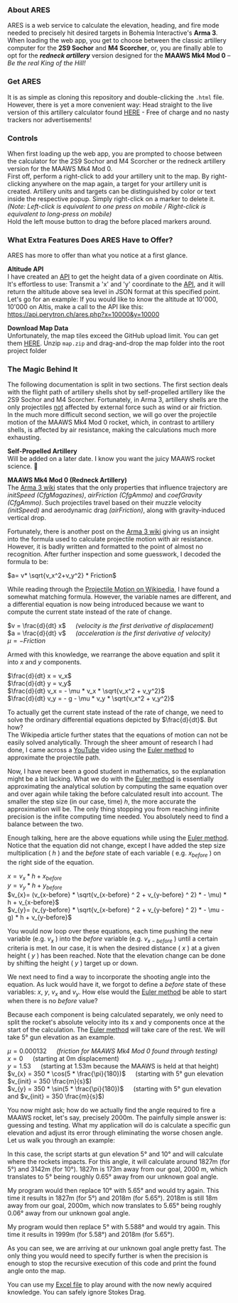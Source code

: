 ### About ARES
ARES is a web service to calculate the elevation, heading, and fire mode needed to precisely hit desired targets in Bohemia Interactive's **Arma 3**. When loading the web app, you get to choose between the classic artillery computer for the **2S9 Sochor** and **M4 Scorcher**, or, you are finally able to opt for the _**redneck artillery**_ version designed for the **MAAWS Mk4 Mod 0** – _Be the real King of the Hill!_

### Get ARES
It is as simple as cloning this repository and double-clicking the `.html` file. However, there is yet a more convenient way: Head straight to the live version of this artillery calculator found [HERE](https://perytron.ch/ares) - Free of charge and no nasty trackers nor advertisements!

### Controls
When first loading up the web app, you are prompted to choose between the calculator for the 2S9 Sochor and M4 Scorcher or the redneck artillery version for the MAAWS Mk4 Mod 0.\
First off, perform a right-click to add your artillery unit to the map. By right-clicking anywhere on the map again, a target for your artillery unit is created. Artillery units and targets can be distinguished by color or text inside the respective popup. Simply right-click on a marker to delete it. _(Note: Left-click is equivalent to one press on mobile / Right-click is equivalent to long-press on mobile)_\
Hold the left mouse button to drag the before placed markers around.

### What Extra Features Does ARES Have to Offer?
ARES has more to offer than what you notice at a first glance.

**Altitude API**\
I have created an [API](https://api.perytron.ch/ares.php?x=10000&y=10000) to get the height data of a given coordinate on Altis. It's effortless to use: Transmit a 'x' and 'y' coordinate to the [API](https://api.perytron.ch/ares.php?x=10000&y=10000), and it will return the altitude above sea level in JSON format at this specified point.\
Let's go for an example: If you would like to know the altitude at 10'000, 10'000 on Altis, make a call to the API like this: https://api.perytron.ch/ares.php?x=10000&y=10000

**Download Map Data**\
Unfortunately, the map tiles exceed the GitHub upload limit. You can get them [HERE](https://perytron.ch/download/map.zip). Unzip `map.zip` and drag-and-drop the map folder into the root project folder

### The Magic Behind It
The following documentation is split in two sections. The first section deals with the flight path of artillery shells shot by self-propelled artillery like the 2S9 Sochor and M4 Scorcher. Fortunately, in Arma 3, artillery shells are the only projectiles [not](https://community.bistudio.com/wiki/CfgAmmo_Config_Reference#airFriction) affected by external force such as wind or air friction.\
In the much more difficult second section, we will go over the projectile motion of the MAAWS Mk4 Mod 0 rocket, which, in contrast to artillery shells, is affected by air resistance, making the calculations much more exhausting.

**Self-Propelled Artillery**\
Will be added on a later date. I know you want the juicy MAAWS rocket science. 🤣 

**MAAWS Mk4 Mod 0 (Redneck Artillery)**\
The [Arma 3 wiki](https://community.bistudio.com/wiki/Arma_3:_Damage_Description#Bullet/Shell) states that the only properties that influence trajectory are _initSpeed (CfgMagazines)_, _airFriction (CfgAmmo)_ and _coefGravity (CfgAmmo)_. Such projectiles travel based on their muzzle velocity _(initSpeed)_ and aerodynamic drag _(airFriction)_, along with gravity-induced vertical drop.

Fortunately, there is another post on the [Arma 3 wiki](https://community.bistudio.com/wiki/Weapons_settings) giving us an insight into the formula used to calculate projectile motion with air resistance. However, it is badly written and formatted to the point of almost no recognition. After further inspection and some guesswork, I decoded the formula to be:

$a= v* \sqrt{v_x^2+v_y^2} * Friction$

While reading through the [Projectile Motion on Wikipedia](https://en.wikipedia.org/wiki/Projectile_motion#Numerical_solution), I have found a somewhat matching formula. However, the variable names are different, and a differential equation is now being introduced because we want to compute the current state instead of the rate of change.

$v = \frac{d}{dt} x$ &emsp; _(velocity is the first derivative of displacement)_ \
$a = \frac{d}{dt} v$ &emsp; _(acceleration is the first derivative of velocity)_ \
$\mu = - Friction$

Armed with this knowledge, we rearrange the above equation and split it into $x$ and $y$ components.

$\frac{d}{dt} x = v_x$ \
$\frac{d}{dt} y = v_y$ \
$\frac{d}{dt} v_x = - \mu * v_x * \sqrt{v_x^2 + v_y^2}$ \
$\frac{d}{dt} v_y = - g - \mu * v_y * \sqrt{v_x^2 + v_y^2}$

To actually get the current state instead of the rate of change, we need to solve the ordinary differential equations depicted by $\frac{d}{dt}$. But how? \
The Wikipedia article further states that the equations of motion can not be easily solved analytically. Through the sheer amount of research I had done, I came across a [YouTube](https://www.youtube.com/watch?v=BPuDteHrI18) video using the [Euler method](https://en.wikipedia.org/wiki/Euler_method) to approximate the projectile path.

Now, I have never been a good student in mathematics, so the explanation might be a bit lacking. What we do with the [Euler method](https://en.wikipedia.org/wiki/Euler_method) is essentially approximating the analytical solution by computing the same equation over and over again while taking the before calculated result into account. The smaller the step size (in our case, time) $h$, the more accurate the approximation will be. The only thing stopping you from reaching infinite precision is the infite computing time needed. You absolutely need to find a balance between the two.

Enough talking, here are the above equations while using the [Euler method](https://en.wikipedia.org/wiki/Euler_method). Notice that the equation did not change, except I have added the step size multiplication ( $h$ ) and the _before_ state of each variable ( e.g. $x_{before}$ ) on the right side of the equation.

$x = v_{x} * h + x_{before}$ \
$y = v_{y} * h + y_{before}$ \
$v_{x}= (v_{x-before} * \sqrt{v_{x-before} ^ 2 + v_{y-before} ^ 2} * - \mu) * h  + v_{x-before}$ \
$v_{y}= (v_{y-before} * \sqrt{v_{x-before} ^ 2 + v_{y-before} ^ 2} * - \mu - g) * h  + v_{y-before}$

You would now loop over these equations, each time pushing the new variable (e.g. $v_{x}$ ) into the _before_ variable (e.g. $v_{x-before}$ ) until a certain criteria is met. In our case, it is when the desired distance ( $x$ ) at a given height ( $y$ ) has been reached. Note that the elevation change can be done by shifting the height ( $y$ ) target up or down.

We next need to find a way to incorporate the shooting angle into the equation. As luck would have it, we forgot to define a _before_ state of these variables: $x$, $y$, $v_{x}$ and $v_{y}$. How else would the [Euler method](https://en.wikipedia.org/wiki/Euler_method) be able to start when there is no _before_ value?

Because each component is being calculated separately, we only need to split the rocket's absolute velocity into its x and y components once at the start of the calculation. The [Euler method](https://en.wikipedia.org/wiki/Euler_method) will take care of the rest. We will take 5° gun elevation as an example.

$\mu = 0.000132$ &emsp; _(friction for MAAWS Mk4 Mod 0 found through testing)_ \
$x = 0$ &emsp; (starting at 0m displacement) \
$y = 1.53$ &emsp; (starting at 1.53m because the MAAWS is held at that height) \
$v_{x} = 350 * \cos(5 * \frac{\pi}{180})$ &emsp; (starting with 5° gun elevation $v_{init} = 350 \frac{m}{s}$) \
$v_{y} = 350 * \sin(5 * \frac{\pi}{180})$ &emsp; (starting with 5° gun elevation and $v_{init} = 350 \frac{m}{s}$)

You now might ask; how do we actually find the angle required to fire a MAAWS rocket, let's say, precisely 2000m. The painfully simple answer is: guessing and testing. What my application will do is calculate a specific gun elevation and adjust its error through eliminating the worse chosen angle. Let us walk you through an example:

In this case, the script starts at gun elevation 5° and 10° and will calculate where the rockets impacts. For this angle, it will calculate around 1827m (for 5°) and 3142m (for 10°). 1827m is 173m away from our goal, 2000 m, which translates to 5° being roughly 0.65° away from our unknown goal angle.

My program would then replace 10° with 5.65° and would try again. This time it results in 1827m (for 5°) and 2018m (for 5.65°). 2018m is still 18m away from our goal, 2000m, which now translates to 5.65° being roughly 0.06° away from our unknown goal angle.

My program would then replace 5° with 5.588° and would try again. This time it results in 1999m (for 5.58°) and 2018m (for 5.65°).

As you can see, we are arriving at our unknown goal angle pretty fast. The only thing you would need to specify further is when the precision is enough to stop the recursive execution of this code and print the found angle onto the map.

You can use my [Excel file](https://github.com/Perytron/ARMA-3-ARTILLERY-CALCULATOR-ARES/blob/master/auxiliary/Projectile%20Motion%20with%20Air%20Resistance.xlsx) to play around with the now newly acquired knowledge. You can safely ignore Stokes Drag.